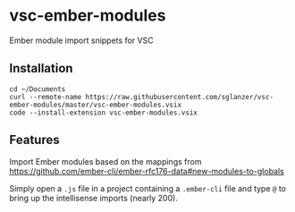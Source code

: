 # vsc-ember-modules

Ember module import snippets for VSC

## Installation

```
cd ~/Documents
curl --remote-name https://raw.githubusercontent.com/sglanzer/vsc-ember-modules/master/vsc-ember-modules.vsix
code --install-extension vsc-ember-modules.vsix
```

## Features

Import Ember modules based on the mappings from https://github.com/ember-cli/ember-rfc176-data#new-modules-to-globals

Simply open a `.js` file in a project containing a `.ember-cli` file and type `@` to bring up the intellisense imports (nearly 200).
